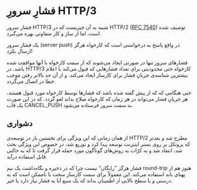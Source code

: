 # فشارِ سرورِ HTTP/3

فشار سرور HTTP/3 شبیه به آن چیزیست که در HTTP/2 ([RFC 7540](https://httpwg.org/specs/rfc7540.html)) توصیف شده است، اما از ساز و کار متفاوتی بهره می‌گیرد.

یک فشار سرور (server push) در واقع پاسخ به درخواستی است که کارخواه هرگز ارسال نکرد!

فشار‌های سرور تنها در صورتی ایجاد می‌شوند که از سمت کارخواه با آنها موافقت شده باشد. در HTTP/3 کارخواه حتی محدودیتی برای تعداد فشارهایی که قبول می‌کند با اعلام بیشترین شناسه‌ی جریانِ فشار برای کارساز ایجاد می‌کند. و از آن حد بالاتر رفتن موجب خطا در اتصال می‌گردد. 

حتی هنگامی که که از پیش گفته شده باشد که فشار‌ها توسط کارخواه مورد قبول هستند، هر جریانِ فشار می‌تواند در هر زمان که کارخواه صلاح بداند لغو گردد. که در این صورت یک قاب CANCEL_PUSH به سمت سرور فرستاده می‌شود.

## دشواری

از همان زمانی که این ویژگی برای نخستین بار در توسعه‌ی HTTP/2 مطرح شد و بعد‌تر که پروتکل بر روی بستر اینترنت توسعه پیدا کرد و توزیع شد، در خصوص این ویژگی بحث شد، انتقاد شد و به کرّات به روش‌های گوناگون مورد حمله قرار گرفت تا که به حالتی قابل استفاده درآید.

فشار هرگز ”رایگان“ نیست چرا که در ذخیره و نگاه‌داشت یک نیم round-trip هنوز هم از پهنای باند استفاده می‌کند. این معمولاً‌ برای سمت کارساز سخت یا ناممکن است که به درستی و با سطح بالایی از اطمینان بداند که یک منبع آیا به فشار نیاز دارد یا خیر.
